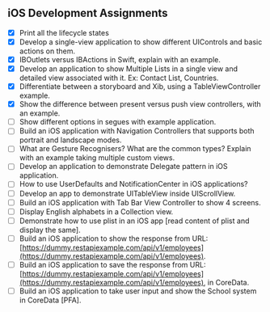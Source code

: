 ## iOS Development Assignments
- [x] Print all the lifecycle states
- [x] Develop a single-view application to show different UIControls and basic actions on them.
- [x] IBOutlets versus IBActions in Swift, explain with an example.
- [x] Develop an application to show Multiple Lists in a single view and detailed view associated with it. Ex: Contact List, Countries.
- [x] Differentiate between a storyboard and Xib, using a TableViewController example.
- [x] Show the difference between present versus push view controllers, with an example.
- [ ] Show different options in segues with example application.
- [ ] Build an iOS application with Navigation Controllers that supports both portrait and landscape modes.
- [ ] What are Gesture Recognisers? What are the common types? Explain with an example taking multiple custom views.
- [ ] Develop an application to demonstrate Delegate pattern in iOS application.
- [ ] How to use UserDefaults and NotificationCenter in iOS applications?
- [ ] Develop an app to demonstrate UITableView inside UIScrollView.
- [ ] Build an iOS application with Tab Bar View Controller to show 4 screens.
- [ ] Display English alphabets in a Collection view.
- [ ] Demonstrate how to use plist in an iOS app [read content of plist and display the same].
- [ ] Build an iOS application to show the response from URL: [https://dummy.restapiexample.com/api/v1/employees](https://dummy.restapiexample.com/api/v1/employees).
- [ ] Build an iOS application to save the response from URL: [https://dummy.restapiexample.com/api/v1/employees](https://dummy.restapiexample.com/api/v1/employees), in CoreData.
- [ ] Build an iOS application to take user input and show the School system in CoreData [PFA].
